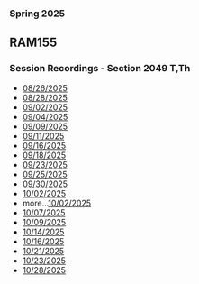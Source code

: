 ### Spring 2025
## RAM155 
### Session Recordings - Section 2049 T,Th

- [08/26/2025](https://nmc.zoom.us/rec/share/toY1e8L-K9-uCiimWsmu6iUgBqr_OhA4ETADbiEqJt3r2YEWO6tMOIIeqeiJJaTp.LVNM5lGftk_yB12e)
- [08/28/2025](https://nmc.zoom.us/rec/share/BDenv5Fj-UmtcSxYdIJPtF5X08TOU1YJ-_iOKov-RHJ7LZ9tt4cdGoJ36lm-OBtR.zQYkRJAQ7v_49nvI)
- [09/02/2025](https://nmc.zoom.us/rec/share/TCGqTaojkqcyj8JC8DPG73KYTSp8-9pBFJ-DSEKZ08IQv-YGv6GiGc6nfzvjuZ01.wC_WGe7ud4M98WxQ)
- [09/04/2025](https://nmc.zoom.us/rec/share/sUjPOo8_47mwBSX8RNfjzgcROSuOjTfQpDqFnk-cTo-7bBK0ywq9fse0vymstOo.ZBCb-0VnqLMqGWKW)
- [09/09/2025](https://nmc.zoom.us/rec/share/Du0ykQVD4NBUZAgHF31KkW54287wFfmeB5sRgFjLgKPLHmozlZNV5Bml0xyLqmyC.Cqg0w76xTFEMv9NG)
- [09/11/2025](https://nmc.zoom.us/rec/share/UCT97eE4GM5rKrj9HCNB_CnWpTGeKQyTqKCZO3e7hldcZIZ-CEz3B4v66QdmOrg.NlS0WoSpu3ble5CL)
- [09/16/2025](https://nmc.zoom.us/rec/share/_wSlokhE_oDxGPmG0l0GtgGApwH4y4C1tJycwP2pJHlyNKVlsa7fmeZcew_DIF_F.13sgi9JMsvSyHB4o)
- [09/18/2025](https://nmc.zoom.us/rec/share/m-DBFT0w9GafW28qAs2RgfuZg8IZesiz78I11lYg30eupm7qnhwu2LytBO5b8Gc.SulTIdAfGwBP8YOE)
- [09/23/2025](https://nmc.zoom.us/rec/share/d2GGTeaKorddtWi5y-fGWOlH2icSocADjxDUT7_o6dBSzcDngLogX89QdZ8s7YA4.rKlOiGPP4Omno1In)
- [09/25/2025]()
- [09/30/2025](https://nmc.zoom.us/rec/share/X5NpWKGnL8lFs8kvO-GjunyEtm3upxjAmczQH4YeCbgivDPTjvoId25u3_3A8CzS.4xZYnBsWqZlVIQVw)
- [10/02/2025](https://nmc.zoom.us/rec/share/xdkh8kWh7O-msmdEV0QpWXCHv-Q3KPwl706VpTmTAduUTLyjhV9rsFVZsPpHFhql.7qFWIjaE0VpEBPYM)
- more...[10/02/2025](https://nmc.zoom.us/rec/share/kRcOg4aby_2OsrkBqW45PU0gIlUlQVnKQm5eN2Jm_2iigyFh8gdkJL6go4_8e4it.ev1CJwmOSeSCn-IX)
- [10/07/2025](https://nmc.zoom.us/rec/share/bb_8ofSh-eSD_J57-LyIWcS6zgO-_lSyBCRxm5SBgXu1cVnAFStS6KNhqcpTgH4c.3KrVefOSrQqaak5W)
- [10/09/2025](https://nmc.zoom.us/rec/share/nPvQUh83I0KjCXxo3jd30Yf-lcQPDIxPfU93yoCOfeWsBLJfg6n2dn3CGarSIxAG.c9rpJWXj_sO4MBnI)
- [10/14/2025]()
- [10/16/2025]()
- [10/21/2025](https://nmc.zoom.us/rec/share/HQZFYNiR2jnPPD1Fvszl68YL4dCLKCdgUZvhDmwGNqF-Uvr1aE43Cm5u5rol9KYO.5BCzFmZ3myrWkLsQ)
- [10/23/2025](https://nmc.zoom.us/rec/share/IDTFqYNCiCQaplGUE0pJdYotztNvYTiDiQvaMz7LSUJ9Gs3PauzqanVr4xWRjzCk.fAxvOZ7NGgzqEIPU)
- [10/28/2025](https://nmc.zoom.us/rec/share/Xty1xmP7IecXfILBEeTkH652gYDTxDATrSFn0aXUSDNKMWHOJigdZkNfrgEPWld9.QLKmZu6WVdin0Gtx)


<!--


- [10/30/2025]()
- [11/04/2025]()
- [11/06/2025]()
- [11/11/2025]()
- [11/13/2025]()
- [11/18/2025]()
- [11/20/2025]()
- [11/25/2025]()
- [11/27/2025]()
- [12/02/2025]()
- [12/04/2025]()
- [12/09/2025]()
- [12/11/2025]()
- [12/16/2025]()
 -->
